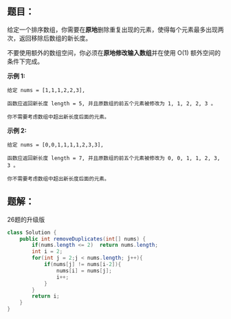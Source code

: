 ## 题目：

给定一个排序数组，你需要在**原地**删除重复出现的元素，使得每个元素最多出现两次，返回移除后数组的新长度。

不要使用额外的数组空间，你必须在**原地修改输入数组**并在使用 O(1) 额外空间的条件下完成。

**示例 1:**

```
给定 nums = [1,1,1,2,2,3],

函数应返回新长度 length = 5, 并且原数组的前五个元素被修改为 1, 1, 2, 2, 3 。

你不需要考虑数组中超出新长度后面的元素。
```

**示例 2:**

```
给定 nums = [0,0,1,1,1,1,2,3,3],

函数应返回新长度 length = 7, 并且原数组的前五个元素被修改为 0, 0, 1, 1, 2, 3, 3 。

你不需要考虑数组中超出新长度后面的元素。
```

## 题解：

26题的升级版

```java
class Solution {
    public int removeDuplicates(int[] nums) {
        if(nums.length <= 2)  return nums.length;        
        int i = 2;
        for(int j = 2;j < nums.length; j++){
            if(nums[j] != nums[i-2]){
                nums[i] = nums[j];
                i++;
            }
        }                
        return i;
    }
}
```

